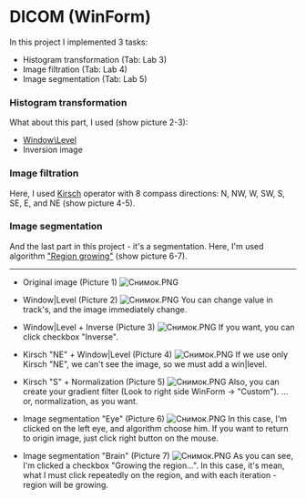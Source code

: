# DICOM (WinForm)

In this project I implemented 3 tasks:

* Histogram transformation (Tab: Lab 3)
* Image filtration (Tab: Lab 4)
* Image segmentation (Tab: Lab 5)

### Histogram transformation ###
What about this part, I used (show picture 2-3):

* [Window\Level](http://www.cs.ioc.ee/~khoros2/one-oper/window-level/front-page.html)
* Inversion image

### Image filtration ###
Here, I used [Kirsch](https://en.wikipedia.org/wiki/Kirsch_operator) operator with 8 compass directions: N, NW, W, SW, S, SE, E, and NE (show picture 4-5).

### Image segmentation ###
And the last part in this project - it's a segmentation. Here, I'm used algorithm ["Region growing"](https://en.wikipedia.org/wiki/Region_growing) (show picture 6-7).

----------------------------------------------------------------------------------

* Original image (Picture 1)
![Снимок.PNG](https://bitbucket.org/repo/Bgk7KzE/images/3491175714-%D0%A1%D0%BD%D0%B8%D0%BC%D0%BE%D0%BA.PNG)

* Window|Level (Picture 2)
![Снимок.PNG](https://bitbucket.org/repo/Bgk7KzE/images/1263846574-%D0%A1%D0%BD%D0%B8%D0%BC%D0%BE%D0%BA.PNG)
You can change value in track's, and the image immediately change.

* Window|Level + Inverse (Picture 3)
![Снимок.PNG](https://bitbucket.org/repo/Bgk7KzE/images/509930008-%D0%A1%D0%BD%D0%B8%D0%BC%D0%BE%D0%BA.PNG)
If you want, you can click checkbox "Inverse".

* Kirsch "NE" + Window|Level (Picture 4)
![Снимок.PNG](https://bitbucket.org/repo/Bgk7KzE/images/421586426-%D0%A1%D0%BD%D0%B8%D0%BC%D0%BE%D0%BA.PNG)
If we use only Kirsch "NE", we can't see the image, so we must add a win|level.

* Kirsch "S" + Normalization (Picture 5)
![Снимок.PNG](https://bitbucket.org/repo/Bgk7KzE/images/2856669088-%D0%A1%D0%BD%D0%B8%D0%BC%D0%BE%D0%BA.PNG)
Also, you can create your gradient filter (Look to right side WinForm -> "Custom").
... or, normalization, as you want.

* Image segmentation "Eye" (Picture 6)
![Снимок.PNG](https://bitbucket.org/repo/Bgk7KzE/images/747118024-%D0%A1%D0%BD%D0%B8%D0%BC%D0%BE%D0%BA.PNG)
In this case, I'm clicked on the left eye, and algorithm choose him. 
If you want to return to origin image, just click right button on the mouse.

* Image segmentation "Brain" (Picture 7)
![Снимок.PNG](https://bitbucket.org/repo/Bgk7KzE/images/572614266-%D0%A1%D0%BD%D0%B8%D0%BC%D0%BE%D0%BA.PNG)
As you can see, I'm clicked a checkbox "Growing the region...". In this case, it's mean, what I must click repeatedly on the region, and with each iteration - region will be growing.
